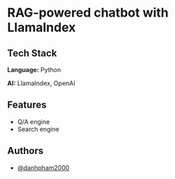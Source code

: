 
# RAG-powered chatbot with LlamaIndex





## Tech Stack

**Language:** Python

**AI:** LlamaIndex, OpenAI




## Features
- Q/A engine
- Search engine



## Authors

- [@danhpham2000](https://www.github.com/danhpham2000)

